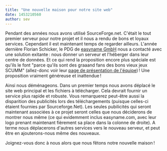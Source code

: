```yaml
---
title: "Une nouvelle maison pour notre site web"
date: 1453210560
author: sev
---
```


Pendant des années nous avons utilisé SourceForge.net. C'était le tout premier serveur pour notre projet et il nous a rendu de bons et loyaux services. Cependant il est maintenant temps de regarder ailleurs. L'année dernière Florian Schicker, le PDG de [easyname GmbH](http://easyname.com) nous a contacté avec une solution exitante : nous donner un serveur et l'héberger dans leur centre de données. Et ce qui rend la proposition encore plus spéciale est qu'ils le font "parce qu'ils sont des graaand fans des bons vieux jeux SCUMM" (allez-donc voir leur [page de présentation de l'équipe](http://www.easyname.com/en/company/team)) ! Une proposition vraiment généreuse et inattendue !

Ainsi nous déménageons. Dans un premier temps nous avons déplacé le site web principal et les fichiers à télécharger. Cela devrait fournir un service plus rapide et robuste. Vous remarquerez peut-être aussi la disparition des publicités lors des téléchargements (puisque celles-ci étaient fournies par Sourceforge.Net). Les seules pubilicités qui seront maintenant associées à ce projet seront celles que nous déciderons de montrer nous même (ce qui evidemment inclus easyname.com, avec leur logo prenant maintenant fièrement sa place dans la colonne de droite). A terme nous déplacerons d'autres services vers le nouveau serveur, et peut être en ajouterons-nous même des nouveaux.

Joignez-vous donc à nous alors que nous fêtons notre nouvelle maison !
